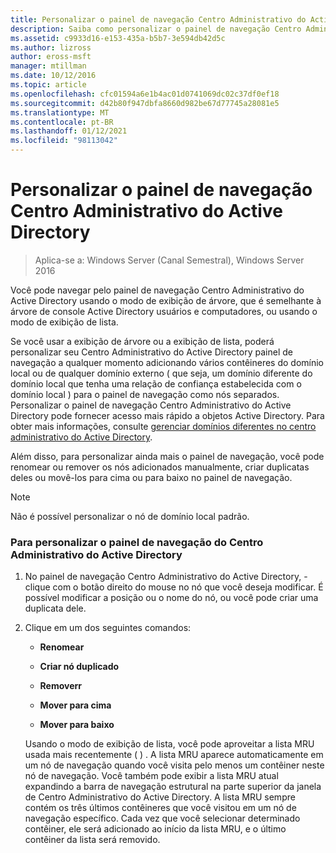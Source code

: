 ```yaml
---
title: Personalizar o painel de navegação Centro Administrativo do Active Directory
description: Saiba como personalizar o painel de navegação Centro Administrativo do Active Directory.
ms.assetid: c9933d16-e153-435a-b5b7-3e594db42d5c
ms.author: lizross
author: eross-msft
manager: mtillman
ms.date: 10/12/2016
ms.topic: article
ms.openlocfilehash: cfc01594a6e1b4ac01d0741069dc02c37df0ef18
ms.sourcegitcommit: d42b80f947dbfa8660d982be67d77745a28081e5
ms.translationtype: MT
ms.contentlocale: pt-BR
ms.lasthandoff: 01/12/2021
ms.locfileid: "98113042"
---
```

# <a name="customize-the-active-directory-administrative-center-navigation-pane"></a>Personalizar o painel de navegação Centro Administrativo do Active Directory

>Aplica-se a: Windows Server (Canal Semestral), Windows Server 2016

  Você pode navegar pelo painel de navegação Centro Administrativo do Active Directory usando o modo de exibição de árvore, que é semelhante à árvore de console Active Directory usuários e computadores, ou usando o modo de exibição de lista.

 Se você usar a exibição de árvore ou a exibição de lista, poderá personalizar seu Centro Administrativo do Active Directory painel de navegação a qualquer momento adicionando vários contêineres do domínio local ou de qualquer domínio externo \( que seja, um domínio diferente do domínio local que tenha uma relação de confiança estabelecida com o domínio local \) para o painel de navegação como nós separados. Personalizar o painel de navegação Centro Administrativo do Active Directory pode fornecer acesso mais rápido a objetos Active Directory. Para obter mais informações, consulte [gerenciar domínios diferentes no centro administrativo do Active Directory](manage-different-domains-in-active-directory-administrative-center.md).

 Além disso, para personalizar ainda mais o painel de navegação, você pode renomear ou remover os nós adicionados manualmente, criar duplicatas deles ou movê-los para cima ou para baixo no painel de navegação.

> [!NOTE]
>  Não é possível personalizar o nó de domínio local padrão.

### <a name="to-customize-the-active-directory-administrative-center-navigation-pane"></a>Para personalizar o painel de navegação do Centro Administrativo do Active Directory

1. No painel de navegação Centro Administrativo do Active Directory, \- clique com o botão direito do mouse no nó que você deseja modificar. É possível modificar a posição ou o nome do nó, ou você pode criar uma duplicata dele.

2. Clique em um dos seguintes comandos:

   -   **Renomear**

   -   **Criar nó duplicado**

   -   **Removerr**

   -   **Mover para cima**

   -   **Mover para baixo**

   Usando o modo de exibição de lista, você pode aproveitar a lista MRU usada mais recentemente \( \) . A lista MRU aparece automaticamente em um nó de navegação quando você visita pelo menos um contêiner neste nó de navegação. Você também pode exibir a lista MRU atual expandindo a barra de navegação estrutural na parte superior da janela de Centro Administrativo do Active Directory. A lista MRU sempre contém os três últimos contêineres que você visitou em um nó de navegação específico. Cada vez que você selecionar determinado contêiner, ele será adicionado ao início da lista MRU, e o último contêiner da lista será removido.



